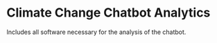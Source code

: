 # Climate Change Chatbot Analytics

Includes all software necessary for the analysis of the chatbot.
